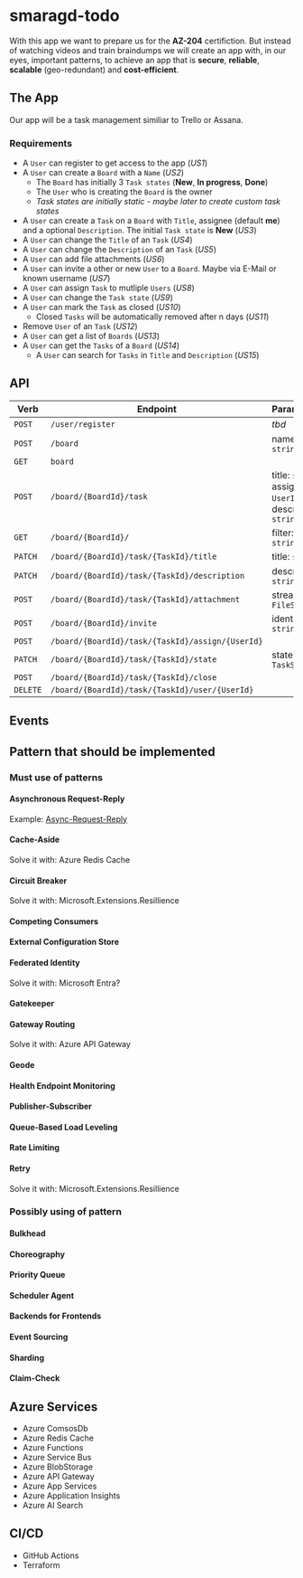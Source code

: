 # smaragd-todo

With this app we want to prepare us for the **AZ-204** certifiction. But instead of watching videos and train braindumps we will create an app with, in our eyes, important patterns, to achieve an app that is **secure**, **reliable**, **scalable** (geo-redundant) and **cost-efficient**.

## The App

Our app will be a task management similiar to Trello or Assana.

### Requirements

- A `User` can register to get access to the app (*US1*)
- A `User` can create a `Board` with a `Name` (*US2*)
  - The `Board` has initially 3 `Task states` (**New**, **In progress**, **Done**)
  - The `User` who is creating the `Board` is the owner
  - *Task states are initially static - maybe later to create custom task states*
- A `User` can create a `Task` on a `Board` with `Title`, assignee (default **me**) and a optional `Description`. The initial `Task state` is **New** (*US3*)
- A `User` can change the `Title` of an `Task` (*US4*)
- A `User` can change the `Description` of an `Task` (*US5*)
- A `User` can add file attachments (*US6*)
- A `User` can invite a other or new `User` to a `Board`. Maybe via E-Mail or known username (*US7*)
- A `User` can assign `Task` to mutliple `Users` (*US8*)
- A `User` can change the `Task state` (*US9*)
- A `User` can mark the `Task` as closed (*US10*)
  - Closed `Tasks` will be automatically removed after n days (*US11*)
- Remove `User` of an `Task` (*US12*)
- A `User` can get a list of `Boards` (*US13*)
- A `User` can get the `Tasks` of a `Board` (*US14*)
  - A `User` can search for `Tasks` in `Title` and `Description` (*US15*)

## API

|Verb|Endpoint|Parameters|
|---|---|---|
|`POST`|`/user/register`|*tbd*|
|`POST`|`/board`|name: `string`|
|`GET`|`board`||
|`POST`|`/board/{BoardId}/task`|title: `string`, assignee: `UserId`, description: `string`|
|`GET`|`/board/{BoardId}/`|filter: ``string``|
|`PATCH`|`/board/{BoardId}/task/{TaskId}/title`|title: `string`|
|`PATCH`|`/board/{BoardId}/task/{TaskId}/description`|description: `string`|
|`POST`|`/board/{BoardId}/task/{TaskId}/attachment`|stream: `FileStream`|
|`POST`|`/board/{BoardId}/invite`|identifier: `string`|
|`POST`|`/board/{BoardId}/task/{TaskId}/assign/{UserId}`||
|`PATCH`|`/board/{BoardId}/task/{TaskId}/state`|state: `TaskState`|
|`POST`|`/board/{BoardId}/task/{TaskId}/close`||
|`DELETE`|`/board/{BoardId}/task/{TaskId}/user/{UserId}`||

## Events

## Pattern that should be implemented

### Must use of patterns

#### Asynchronous Request-Reply

Example: [Async-Request-Reply](https://github.com/mspnp/cloud-design-patterns/tree/main/async-request-reply)

#### Cache-Aside

Solve it with: Azure Redis Cache

#### Circuit Breaker

Solve it with: Microsoft.Extensions.Resillience

#### Competing Consumers

#### External Configuration Store

#### Federated Identity

Solve it with: Microsoft Entra?

#### Gatekeeper

#### Gateway Routing

Solve it with: Azure API Gateway

#### Geode

#### Health Endpoint Monitoring

#### Publisher-Subscriber

#### Queue-Based Load Leveling

#### Rate Limiting

#### Retry

Solve it with: Microsoft.Extensions.Resillience

### Possibly using of pattern

#### Bulkhead

#### Choreography

#### Priority Queue

#### Scheduler Agent

#### Backends for Frontends

#### Event Sourcing

#### Sharding

#### Claim-Check

## Azure Services

- Azure ComsosDb
- Azure Redis Cache
- Azure Functions
- Azure Service Bus
- Azure BlobStorage
- Azure API Gateway
- Azure App Services
- Azure Application Insights
- Azure AI Search

## CI/CD

- GitHub Actions
- Terraform